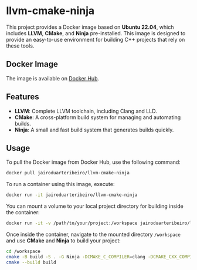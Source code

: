 
# llvm-cmake-ninja

This project provides a Docker image based on **Ubuntu 22.04**, which includes **LLVM**, **CMake**, and **Ninja** pre-installed. This image is designed to provide an easy-to-use environment for building C++ projects that rely on these tools.

## Docker Image

The image is available on [Docker Hub](https://hub.docker.com/r/jairoduarteribeiro/llvm-cmake-ninja).

## Features

- **LLVM**: Complete LLVM toolchain, including Clang and LLD.
- **CMake**: A cross-platform build system for managing and automating builds.
- **Ninja**: A small and fast build system that generates builds quickly.

## Usage

To pull the Docker image from Docker Hub, use the following command:

```bash
docker pull jairoduarteribeiro/llvm-cmake-ninja
```

To run a container using this image, execute:

```bash
docker run -it jairoduarteribeiro/llvm-cmake-ninja
```

You can mount a volume to your local project directory for building inside the container:

```bash
docker run -it -v /path/to/your/project:/workspace jairoduarteribeiro/llvm-cmake-ninja
```

Once inside the container, navigate to the mounted directory `/workspace` and use **CMake** and **Ninja** to build your project:

```bash
cd /workspace
cmake -B build -S . -G Ninja -DCMAKE_C_COMPILER=clang -DCMAKE_CXX_COMPILER=clang++
cmake --build build
```

